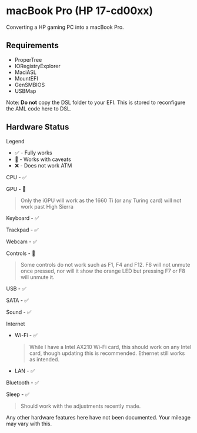 # macBook Pro (HP 17-cd00xx)
Converting a HP gaming PC into a macBook Pro.

## Requirements
- ProperTree
- IORegistryExplorer
- MaciASL
- MountEFI
- GenSMBIOS
- USBMap

Note: **Do not** copy the DSL folder to your EFI. This is stored to reconfigure the AML code here to DSL.

## Hardware Status
Legend
- :white_check_mark: - Fully works
- :small_orange_diamond: - Works with caveats
- :x: - Does not work ATM

CPU - :white_check_mark:

GPU - :small_orange_diamond:
   > Only the iGPU will work as the 1660 Ti (or any Turing card) will not work past High Sierra

Keyboard - :white_check_mark:

Trackpad - :white_check_mark:

Webcam - :white_check_mark:

Controls - :small_orange_diamond:
   > Some controls do not work such as F1, F4 and F12. F6 will not unmute once pressed, nor will it show the orange LED but pressing F7 or F8 will unmute it.

USB - :white_check_mark: 

SATA - :white_check_mark: 

Sound - :white_check_mark:

Internet
   - Wi-Fi - :white_check_mark:
      > While I have a Intel AX210 Wi-Fi card, this should work on any Intel card, though updating this is recommended. Ethernet still works as intended.
   - LAN - :white_check_mark:

Bluetooth - :white_check_mark:

Sleep - :white_check_mark:
   > Should work with the adjustments recently made.

Any other hardware features here have not been documented. Your mileage may vary with this.